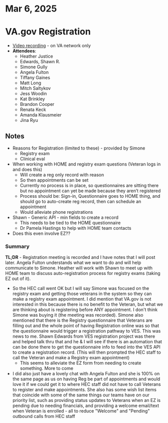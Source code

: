 # Mar 6, 2025
# VA.gov Registration 
- [Video recording](https://dvagov-my.sharepoint.com/:v:/g/personal/heather_justice1_va_gov/EQk3hJ_xBHNMsk_Z5KTn_fEB7T61zJtq3xsCwNNOf6xDmw?e=EvTpvn&nav=eyJyZWZlcnJhbEluZm8iOnsicmVmZXJyYWxBcHAiOiJTdHJlYW1XZWJBcHAiLCJyZWZlcnJhbFZpZXciOiJTaGFyZURpYWxvZy1MaW5rIiwicmVmZXJyYWxBcHBQbGF0Zm9ybSI6IldlYiIsInJlZmVycmFsTW9kZSI6InZpZXcifX0%3D) - on VA network only
- **Attendees**:
     - Heather Justice
     - Edwards, Shawn R.
     - Simone Gully
     - Angela Fulton
     - Tiffany Gaines
     - Matt Long
     - Mitch Saltykov
     - Jess Woodin
     - Kat Brinkley
     - Brandon Cooper
     - Renata Keck
     - Amanda Klausmeier
     - Jina Ryu

## Notes 
- Reasons for Registration (limited to these) - provided by Simone 
     - Registry exam
     - Clinical eval
- When working with HOME and registry exam questions (Veteran logs in and does this)
     - Will create a reg only record with reason
     - So then appointments can be set
     - Currently no process is in place, so questionnaires are sitting there but no appointment can yet be made because they aren’t registered
     - Process should be: Sign-in, Questionnaire goes to HOME thing, and should go to auto-create reg record, then can schedule an appointment
     - Would alleviate phone registrations
- Shawn - Generic API - min fields to create a record
     - This needs to be tied to the HOME questionnaire
     - Dr Pamela Hastings to help with HOME team contacts
- Does this even involve EZ??

### Summary
**TL;DR** - Registration meeting is recorded and I have notes that I will post later. Angela Fulton understands what we want to do and will help communicate to Simone. Heather will work with Shawn to meet up with HOME team to discuss auto-registration process for registry exams (taking EZ out of it).
- So the HEC call went OK but I will say Simone was focused on the registry exam and getting those veterans in the system so they can make a registry exam appointment.  I did mention that VA.gov is not interested in this because there is no benefit to the Veteran, but what we are thinking about is registering before ANY appointment.  I don't think Simone was buying it (the meeting was recorded). Simone also mentioned that there is the Registry questionnaire that Veterans are filling out and the whole point of having Registration online was so that the questionnaire would trigger a registration pathway to VES.  This was news to me.  Shawn Edwards from VES registration project was there and helped talk thru that and he & I will see if there is an automation that can be done there to get the questionnaire info to feed into the VES API to create a registration record.  (This will then prompted the HEC staff to call the Veteran and make a Registry exam appointment)
     - This seems to alleviate the EZ form from needing to create something.  More to come
- I did also just have a lovely chat with Angela Fulton and she is 100% on the same page as us on having Reg be part of appointments and would love it if we could get it to where HEC staff did not have to call Veterans to register and make appointments.  She also has some wish list items that coincide with some of the same things our teams have on our priority list, such as providing status updates to Veterans when an EZ is pending due to needing financials, and providing a welcome email/text when Veteran is enrolled - all to reduce "Welcome" and "Pending" outbound calls from HEC staff 


